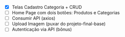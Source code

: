 - [X] Telas Cadastro Categoria + CRUD
- [ ] Home Page com dois botões: Produtos e Categorias
- [ ] Consumir API (axios)
- [ ] Upload Imagem (puxar do projeto-final-base)
- [ ] Autenticação via API (bônus)
